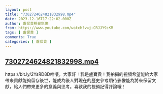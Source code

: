 ```yaml
---
layout: post
title: "7302724624821832998.mp4"
date: 2023-12-16T17:22:02.000Z
author: 盧保貴視覺影像
from: https://www.youtube.com/watch?v=j-CRJJY9cKM
tags: [ 盧保貴 ]
comments: True
categories: [ 盧保貴 ]
---
```

<!--1702747322000-->
[7302724624821832998.mp4](https://www.youtube.com/watch?v=j-CRJJY9cKM)
------

<div>
https://bit.ly/2YsRD8D哈嘍，大家好！我是盧寶貴！我拍攝的視頻希望能給大家帶來貢獻能夠留存後世，能成為後人對現在的歷史參考期待影像能為將來保留文獻，給人們帶來更多的意義與思考。喜歡我的視頻記得評論哦！
</div>
